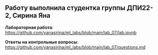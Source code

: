 ## Работу выполнила студентка группы ДПИ22-2, Сирина Яна

**Лабораторная работа**:
https://github.com/yanasirina/ml_labs/blob/main/lab_07/lab.ipynb

**Ответы на контрольные вопросы**:
https://github.com/yanasirina/ml_labs/blob/main/lab_07/questions.md
